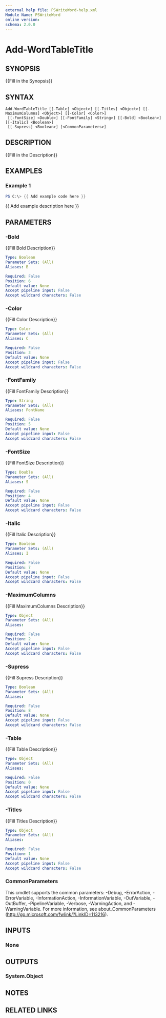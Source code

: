 ```yaml
---
external help file: PSWriteWord-help.xml
Module Name: PSWriteWord
online version:
schema: 2.0.0
---
```


# Add-WordTableTitle

## SYNOPSIS
{{Fill in the Synopsis}}

## SYNTAX

```
Add-WordTableTitle [[-Table] <Object>] [[-Titles] <Object>] [[-MaximumColumns] <Object>] [[-Color] <Color>]
 [[-FontSize] <Double>] [[-FontFamily] <String>] [[-Bold] <Boolean>] [[-Italic] <Boolean>]
 [[-Supress] <Boolean>] [<CommonParameters>]
```

## DESCRIPTION
{{Fill in the Description}}

## EXAMPLES

### Example 1
```powershell
PS C:\> {{ Add example code here }}
```

{{ Add example description here }}

## PARAMETERS

### -Bold
{{Fill Bold Description}}

```yaml
Type: Boolean
Parameter Sets: (All)
Aliases: B

Required: False
Position: 6
Default value: None
Accept pipeline input: False
Accept wildcard characters: False
```

### -Color
{{Fill Color Description}}

```yaml
Type: Color
Parameter Sets: (All)
Aliases: C

Required: False
Position: 3
Default value: None
Accept pipeline input: False
Accept wildcard characters: False
```

### -FontFamily
{{Fill FontFamily Description}}

```yaml
Type: String
Parameter Sets: (All)
Aliases: FontName

Required: False
Position: 5
Default value: None
Accept pipeline input: False
Accept wildcard characters: False
```

### -FontSize
{{Fill FontSize Description}}

```yaml
Type: Double
Parameter Sets: (All)
Aliases: S

Required: False
Position: 4
Default value: None
Accept pipeline input: False
Accept wildcard characters: False
```

### -Italic
{{Fill Italic Description}}

```yaml
Type: Boolean
Parameter Sets: (All)
Aliases: I

Required: False
Position: 7
Default value: None
Accept pipeline input: False
Accept wildcard characters: False
```

### -MaximumColumns
{{Fill MaximumColumns Description}}

```yaml
Type: Object
Parameter Sets: (All)
Aliases:

Required: False
Position: 2
Default value: None
Accept pipeline input: False
Accept wildcard characters: False
```

### -Supress
{{Fill Supress Description}}

```yaml
Type: Boolean
Parameter Sets: (All)
Aliases:

Required: False
Position: 8
Default value: None
Accept pipeline input: False
Accept wildcard characters: False
```

### -Table
{{Fill Table Description}}

```yaml
Type: Object
Parameter Sets: (All)
Aliases:

Required: False
Position: 0
Default value: None
Accept pipeline input: False
Accept wildcard characters: False
```

### -Titles
{{Fill Titles Description}}

```yaml
Type: Object
Parameter Sets: (All)
Aliases:

Required: False
Position: 1
Default value: None
Accept pipeline input: False
Accept wildcard characters: False
```

### CommonParameters
This cmdlet supports the common parameters: -Debug, -ErrorAction, -ErrorVariable, -InformationAction, -InformationVariable, -OutVariable, -OutBuffer, -PipelineVariable, -Verbose, -WarningAction, and -WarningVariable.
For more information, see about_CommonParameters (http://go.microsoft.com/fwlink/?LinkID=113216).

## INPUTS

### None


## OUTPUTS

### System.Object

## NOTES

## RELATED LINKS
